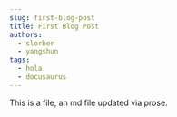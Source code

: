 ```yaml
---
slug: first-blog-post
title: First Blog Post
authors:
  - slorber
  - yangshun
tags:
  - hola
  - docusaurus
---
```

This is a file, an md file updated via prose.
